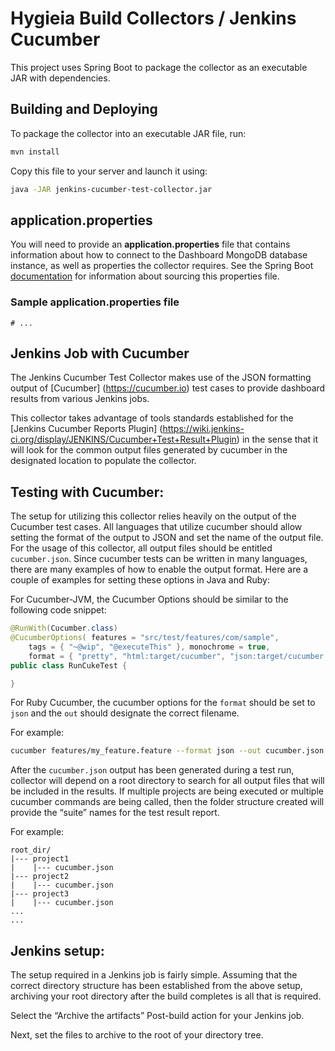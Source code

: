 # Hygieia Build Collectors / Jenkins Cucumber

This project uses Spring Boot to package the collector as an executable JAR with dependencies.

## Building and Deploying

To package the collector into an executable JAR file, run:
```bash
mvn install
```

Copy this file to your server and launch it using:
```bash
java -JAR jenkins-cucumber-test-collector.jar
```

## application.properties

You will need to provide an **application.properties** file that contains information about how to connect to the Dashboard MongoDB database instance, as well as properties the collector requires. See the Spring Boot [documentation](http://docs.spring.io/spring-boot/docs/current-SNAPSHOT/reference/htmlsingle/#boot-features-external-config-application-property-files) for information about sourcing this properties file.

### Sample application.properties file

```properties
# ...
```

## Jenkins Job with Cucumber

The Jenkins Cucumber Test Collector makes use of the JSON formatting output of [Cucumber] (https://cucumber.io) test cases to provide dashboard results from various Jenkins jobs.

This collector takes advantage of tools standards established for the [Jenkins Cucumber Reports Plugin] (https://wiki.jenkins-ci.org/display/JENKINS/Cucumber+Test+Result+Plugin) in the sense that it will look for the common output files generated by cucumber in the designated location to populate the collector.


## Testing with Cucumber:

The setup for utilizing this collector relies heavily on the output of the Cucumber test cases. All languages that utilize cucumber should allow setting the format of the output to JSON and set the name of the output file. For the usage of this collector, all output files should be entitled `cucumber.json`. Since cucumber tests can be written in many languages, there are many examples of how to enable the output format. Here are a couple of examples for setting these options in Java and Ruby:

For Cucumber-JVM, the Cucumber Options should be similar to the following code snippet:
```java
@RunWith(Cucumber.class)
@CucumberOptions( features = "src/test/features/com/sample",
    tags = { "~@wip", "@executeThis" }, monochrome = true,
    format = { "pretty", "html:target/cucumber", "json:target/cucumber.json" } )
public class RunCukeTest {

}
```

For Ruby Cucumber, the cucumber options for the `format` should be set to `json` and the `out` should designate the correct filename.

For example:
```bash
cucumber features/my_feature.feature --format json --out cucumber.json
```

After the `cucumber.json` output has been generated during a test run, collector will depend on a root directory to search for all output files that will be included in the results. If multiple projects are being executed or multiple cucumber commands are being called, then the folder structure created will provide the “suite” names for the test result report.

For example:
```
root_dir/
|--- project1
|    |--- cucumber.json
|--- project2
|    |--- cucumber.json
|--- project3
|    |--- cucumber.json
...
...
```

## Jenkins setup:

The setup required in a Jenkins job is fairly simple. Assuming that the correct directory structure has been established from the above setup, archiving your root directory after the build completes is all that is required.

Select the “Archive the artifacts” Post-build action for your Jenkins job.

Next, set the files to archive to the root of your directory tree.
